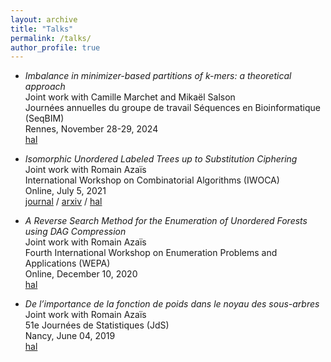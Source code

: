 ```yaml
---
layout: archive
title: "Talks"
permalink: /talks/
author_profile: true
---
```


- *Imbalance in minimizer-based partitions of k-mers: a theoretical approach*<br>
  Joint work with Camille Marchet and Mikaël Salson<br>
  Journées annuelles du groupe de travail Séquences en Bioinformatique (SeqBIM)<br>
  Rennes, November 28-29, 2024<br>
  [hal](https://hal.science/hal-04790360)

- *Isomorphic Unordered Labeled Trees up to Substitution Ciphering*<br>
  Joint work with Romain Azaïs<br>
  International Workshop on Combinatorial Algorithms (IWOCA)<br>
  Online, July 5, 2021<br>
  [journal](https://link.springer.com/chapter/10.1007/978-3-030-79987-8_27) / [arxiv](https://arxiv.org/abs/2105.05685) / [hal](https://hal.science/hal-03227196)

- *A Reverse Search Method for the Enumeration of Unordered Forests using DAG Compression*<br>
  Joint work with Romain Azaïs<br>
  Fourth International Workshop on Enumeration Problems and Applications (WEPA)<br>
  Online, December 10, 2020<br>
  [hal](https://hal.science/hal-03051733)

- *De l’importance de la fonction de poids dans le noyau des sous-arbres*<br>
  Joint work with Romain Azaïs<br>
  51e Journées de Statistiques (JdS)<br>
  Nancy, June 04, 2019<br>
  [hal](https://hal.science/hal-02129866)
  

